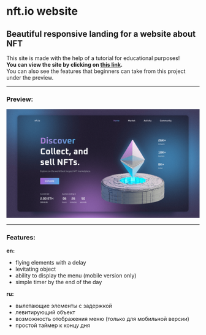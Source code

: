 # nft.io website

## Beautiful responsive landing for a website about NFT

This site is made with the help of a tutorial for educational purposes!    
**You can view the site by clicking on [this link](https://ikramarenko1.github.io/nft-io/).**    
You can also see the features that beginners can take from this project under the preview.

___

### Preview:

![preview img](/preview.png)

___

### Features:

<strong>en:</strong>

- flying elements with a delay
- levitating object
- ability to display the menu (mobile version only)
- simple timer by the end of the day

<strong>ru:</strong>

- вылетающие элементы с задержкой
- левитирующий объект
- возможность отображения меню (только для мобильной версии)
- простой таймер к концу дня
